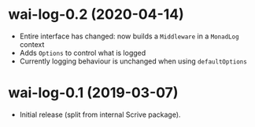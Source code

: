 # wai-log-0.2 (2020-04-14)

* Entire interface has changed: now builds a `Middleware` in a `MonadLog`
  context
* Adds `Options` to control what is logged
* Currently logging behaviour is unchanged when using `defaultOptions`

# wai-log-0.1 (2019-03-07)

* Initial release (split from internal Scrive package).
